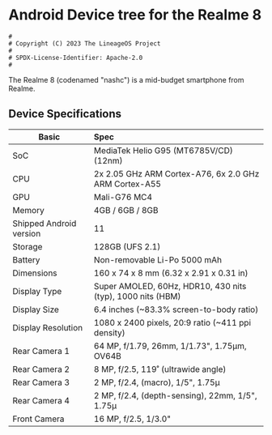 # Android Device tree for the Realme 8

```
#
# Copyright (C) 2023 The LineageOS Project
#
# SPDX-License-Identifier: Apache-2.0
#
```
The Realme  8 (codenamed "nashc") is a mid-budget smartphone from Realme.

## Device Specifications

| Basic                   | Spec                                                                         |
| ----------------------- | :--------------------------------------------------------------------------- |
| SoC                     | MediaTek Helio G95 (MT6785V/CD) (12nm)                                       |
| CPU                     | 2x 2.05 GHz ARM Cortex-A76, 6x 2.0 GHz ARM Cortex-A55                        |                    
| GPU                     | Mali-G76 MC4                                                                 |
| Memory                  | 4GB / 6GB / 8GB                                                                   |
| Shipped Android version | 11                                                                           |
| Storage                 | 128GB (UFS 2.1)                                                              |
| Battery                 | Non-removable Li-Po 5000 mAh                                                 |
| Dimensions              | 160 x 74 x 8 mm (6.32 x 2.91 x 0.31 in)                                      |
| Display Type            | Super AMOLED, 60Hz, HDR10, 430 nits (typ), 1000 nits (HBM)                   |
| Display Size            | 6.4 inches (~83.3% screen-to-body ratio)                                     |
| Display Resolution      | 1080 x 2400 pixels, 20:9 ratio (~411 ppi density)                            |
| Rear Camera 1           | 64 MP, f/1.79, 26mm, 1/1.73", 1.75µm, OV64B                                  |
| Rear Camera 2           | 8 MP, f/2.5, 119˚ (ultrawide angle)                                          |
| Rear Camera 3           | 2 MP, f/2.4, (macro), 1/5", 1.75µ                                            |
| Rear Camera 4           | 2 MP, f/2.4, (depth-sensing), 22mm, 1/5", 1.75µ                              |
| Front Camera            | 16 MP, f/2.5, 1/3.0"                                                         |
